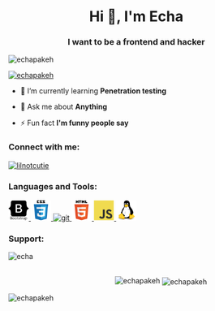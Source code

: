 <h1 align="center">Hi 👋, I'm Echa</h1>
<h3 align="center">I want to be a frontend and hacker</h3>

<p align="left"> <img src="https://komarev.com/ghpvc/?username=echapakeh&label=Profile%20views&color=0e75b6&style=flat" alt="echapakeh" /> </p>

<p align="left"> <a href="https://github.com/ryo-ma/github-profile-trophy"><img src="https://github-profile-trophy.vercel.app/?username=echapakeh" alt="echapakeh" /></a> </p>

- 🌱 I’m currently learning **Penetration testing**

- 💬 Ask me about **Anything**

- ⚡ Fun fact **I'm funny people say**

<h3 align="left">Connect with me:</h3>
<p align="left">
<a href="https://instagram.com/lilnotcutie" target="blank"><img align="center" src="https://raw.githubusercontent.com/rahuldkjain/github-profile-readme-generator/master/src/images/icons/Social/instagram.svg" alt="lilnotcutie" height="30" width="40" /></a>
</p>

<h3 align="left">Languages and Tools:</h3>
<p align="left"> <a href="https://getbootstrap.com" target="_blank" rel="noreferrer"> <img src="https://raw.githubusercontent.com/devicons/devicon/master/icons/bootstrap/bootstrap-plain-wordmark.svg" alt="bootstrap" width="40" height="40"/> </a> <a href="https://www.w3schools.com/css/" target="_blank" rel="noreferrer"> <img src="https://raw.githubusercontent.com/devicons/devicon/master/icons/css3/css3-original-wordmark.svg" alt="css3" width="40" height="40"/> </a> <a href="https://git-scm.com/" target="_blank" rel="noreferrer"> <img src="https://www.vectorlogo.zone/logos/git-scm/git-scm-icon.svg" alt="git" width="40" height="40"/> </a> <a href="https://www.w3.org/html/" target="_blank" rel="noreferrer"> <img src="https://raw.githubusercontent.com/devicons/devicon/master/icons/html5/html5-original-wordmark.svg" alt="html5" width="40" height="40"/> </a> <a href="https://developer.mozilla.org/en-US/docs/Web/JavaScript" target="_blank" rel="noreferrer"> <img src="https://raw.githubusercontent.com/devicons/devicon/master/icons/javascript/javascript-original.svg" alt="javascript" width="40" height="40"/> </a> <a href="https://www.linux.org/" target="_blank" rel="noreferrer"> <img src="https://raw.githubusercontent.com/devicons/devicon/master/icons/linux/linux-original.svg" alt="linux" width="40" height="40"/> </a> </p>

<h3 align="left">Support:</h3>
<p><a href="https://www.buymeacoffee.com/echa"> <img align="left" src="https://cdn.buymeacoffee.com/buttons/v2/default-yellow.png" height="50" width="210" alt="echa" /></a></p><br><br>

<p><img align="left" src="https://github-readme-stats.vercel.app/api/top-langs?username=echapakeh&show_icons=true&locale=en&layout=compact" alt="echapakeh" /></p>

<p>&nbsp;<img align="center" src="https://github-readme-stats.vercel.app/api?username=echapakeh&show_icons=true&cache_seconds=1800&locale=en" alt="echapakeh" /></p>

<p><img align="center" src="https://github-readme-streak-stats.herokuapp.com/?user=echapakeh&" alt="echapakeh" /></p>
